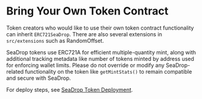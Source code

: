 # Bring Your Own Token Contract

Token creators who would like to use their own token contract functionality can inherit `ERC721SeaDrop`. There are also several extensions in `src/extensions` such as RandomOffset.

SeaDrop tokens use ERC721A for efficient multiple-quantity mint, along with additional tracking metadata like number of tokens minted by address used for enforcing wallet limits. Please do not override or modify any SeaDrop-related functionality on the token like `getMintStats()` to remain compatible and secure with SeaDrop.

For deploy steps, see [SeaDrop Token Deployment](./SeaDropTokenDeployment.md).
